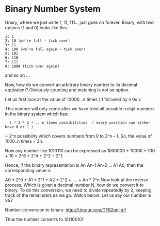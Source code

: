 # Binary Number System
Unary, where we just write 1, 11, 111… just goes on forever. Binary, with two options (1 and 0) looks like this:

    1: 1
    2: 10 (we’re full – tick over)
    3: 11
    4: 100 (we’re full again – tick over)
    5: 101
    6: 110
    7: 111
    8: 1000 (tick over again)
and so on …

Now, how do we convert an arbitrary binary number to its decimal equivalent? Obviously counting and matching is not an option.

Let us first look at the value of 10000...n times ( 1 followed by n 0s ):

This number will only come after we have tried all possible n digit numbers in the binary system which has:

      2 * 2 * 2 * .. n times possibilities  ( every position can either have 0 or 1 ) 
   =  2^n possibility which covers numbers from 0 to 2^n - 1.
So, the value of 1000..n times = 2n.

Now any number like 1010110 can be expressed as 1000000 + 10000 + 100 + 10 = 2^6 + 2^4 + 2^2 + 2^1.

Hence, if the binary representation is An An-1 An-2 ... A1 A0, then the corresponding value is

A0 * 2^0 + A1 * 2^1 + A2 * 2^2 + .... + An * 2^n
Now look at the reverse process. Which is given a decimal number N, how do we convert it to binary.
To do this conversion, we need to divide repeatedly by 2, keeping track of the remainders as we go. Watch below:
Let us say our number is 357.

Number conversion to binary: http://i.imgur.com/TFB2qnl.gif

Thus the number converts to 101100101